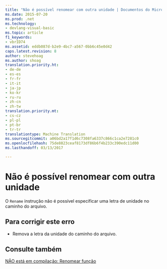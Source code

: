 ```yaml
---
title: "Não é possível renomear com outra unidade | Documentos do Microsoft"
ms.date: 2015-07-20
ms.prod: .net
ms.technology:
- devlang-visual-basic
ms.topic: article
f1_keywords:
- vbrID74
ms.assetid: eddb087d-b2e9-4bc7-a567-0bb6c45e0d42
caps.latest.revision: 8
author: stevehoag
ms.author: shoag
translation.priority.ht:
- de-de
- es-es
- fr-fr
- it-it
- ja-jp
- ko-kr
- ru-ru
- zh-cn
- zh-tw
translation.priority.mt:
- cs-cz
- pl-pl
- pt-br
- tr-tr
translationtype: Machine Translation
ms.sourcegitcommit: a06bd2a17f1d6c7308fa6337c866c1ca2e7281c0
ms.openlocfilehash: 75de8823ceaf8173df86b6f4b233c390edc11d00
ms.lasthandoff: 03/13/2017

---
```

# <a name="cannot-rename-with-different-drive"></a>Não é possível renomear com outra unidade
O `Rename` instrução não é possível especificar uma letra de unidade no caminho do arquivo.  
  
## <a name="to-correct-this-error"></a>Para corrigir este erro  
  
-   Remova a letra da unidade do caminho do arquivo.  
  
## <a name="see-also"></a>Consulte também  
 [NÃO está em compilação: Renomear função](http://msdn.microsoft.com/en-us/464062d8-2320-4305-8a8c-1f43e96c94df)
